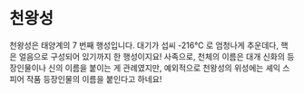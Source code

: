 # 천왕성

천왕성은 태양계의 7 번째 행성입니다. 대기가 섭씨 -216℃ 로 엄청나게 추운데다, 핵
은 얼음으로 구성되어 있기까지 한 행성이지요! 사족으로, 천체의 이름은 대개 신화의
등장인물이나 신의 이름을 붙이는 게 관례였지만, 예외적으로 천왕성의 위성에는 셰익
스피어 작품 등장인물의 이름을 붙인다고 하네요!
